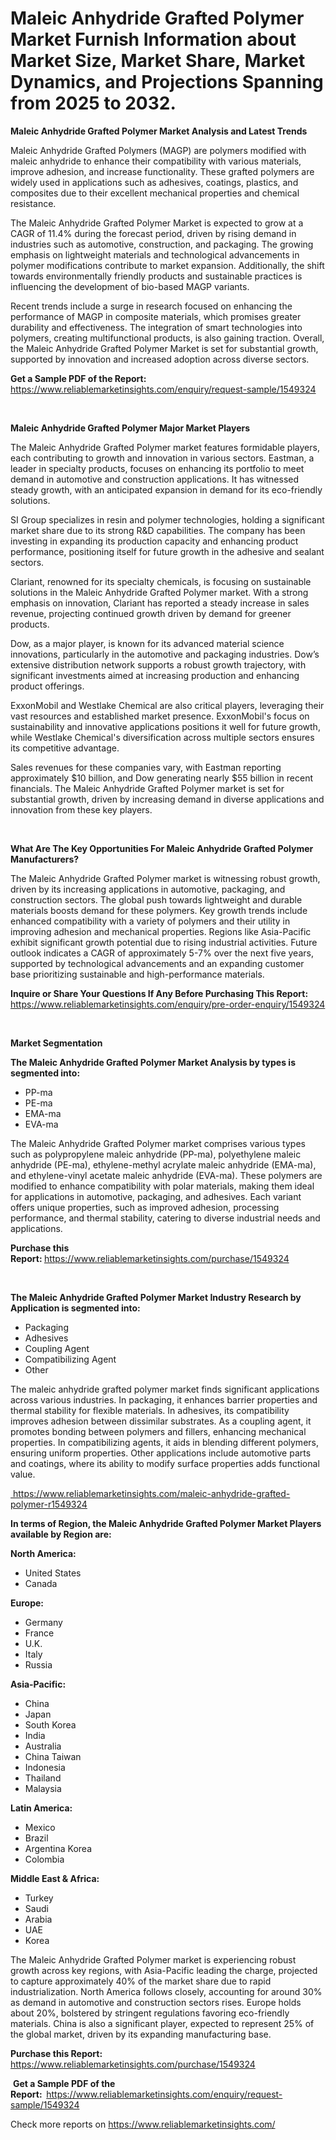 <p><h1>Maleic Anhydride Grafted Polymer Market Furnish Information about Market Size, Market Share, Market Dynamics, and Projections Spanning from 2025 to 2032.</h1></p><p><strong>Maleic Anhydride Grafted Polymer Market Analysis and Latest Trends</strong></p>
<p><p>Maleic Anhydride Grafted Polymers (MAGP) are polymers modified with maleic anhydride to enhance their compatibility with various materials, improve adhesion, and increase functionality. These grafted polymers are widely used in applications such as adhesives, coatings, plastics, and composites due to their excellent mechanical properties and chemical resistance.</p><p>The Maleic Anhydride Grafted Polymer Market is expected to grow at a CAGR of 11.4% during the forecast period, driven by rising demand in industries such as automotive, construction, and packaging. The growing emphasis on lightweight materials and technological advancements in polymer modifications contribute to market expansion. Additionally, the shift towards environmentally friendly products and sustainable practices is influencing the development of bio-based MAGP variants.</p><p>Recent trends include a surge in research focused on enhancing the performance of MAGP in composite materials, which promises greater durability and effectiveness. The integration of smart technologies into polymers, creating multifunctional products, is also gaining traction. Overall, the Maleic Anhydride Grafted Polymer Market is set for substantial growth, supported by innovation and increased adoption across diverse sectors.</p></p>
<p><strong>Get a Sample PDF of the Report:&nbsp;</strong> <a href="https://www.reliablemarketinsights.com/enquiry/request-sample/1549324?utm_campaign=2130&utm_medium=2&utm_source=Github&utm_content=ia&utm_term=30012025&utm_id=maleic-anhydride-grafted-polymer">https://www.reliablemarketinsights.com/enquiry/request-sample/1549324</a></p>
<p>&nbsp;</p>
<p><strong>Maleic Anhydride Grafted Polymer Major Market Players</strong></p>
<p><p>The Maleic Anhydride Grafted Polymer market features formidable players, each contributing to growth and innovation in various sectors. Eastman, a leader in specialty products, focuses on enhancing its portfolio to meet demand in automotive and construction applications. It has witnessed steady growth, with an anticipated expansion in demand for its eco-friendly solutions.</p><p>SI Group specializes in resin and polymer technologies, holding a significant market share due to its strong R&D capabilities. The company has been investing in expanding its production capacity and enhancing product performance, positioning itself for future growth in the adhesive and sealant sectors.</p><p>Clariant, renowned for its specialty chemicals, is focusing on sustainable solutions in the Maleic Anhydride Grafted Polymer market. With a strong emphasis on innovation, Clariant has reported a steady increase in sales revenue, projecting continued growth driven by demand for greener products.</p><p>Dow, as a major player, is known for its advanced material science innovations, particularly in the automotive and packaging industries. Dow’s extensive distribution network supports a robust growth trajectory, with significant investments aimed at increasing production and enhancing product offerings.</p><p>ExxonMobil and Westlake Chemical are also critical players, leveraging their vast resources and established market presence. ExxonMobil's focus on sustainability and innovative applications positions it well for future growth, while Westlake Chemical's diversification across multiple sectors ensures its competitive advantage.</p><p>Sales revenues for these companies vary, with Eastman reporting approximately $10 billion, and Dow generating nearly $55 billion in recent financials. The Maleic Anhydride Grafted Polymer market is set for substantial growth, driven by increasing demand in diverse applications and innovation from these key players.</p></p>
<p>&nbsp;</p>
<p><strong>What Are The Key Opportunities For Maleic Anhydride Grafted Polymer Manufacturers?</strong></p>
<p><p>The Maleic Anhydride Grafted Polymer market is witnessing robust growth, driven by its increasing applications in automotive, packaging, and construction sectors. The global push towards lightweight and durable materials boosts demand for these polymers. Key growth trends include enhanced compatibility with a variety of polymers and their utility in improving adhesion and mechanical properties. Regions like Asia-Pacific exhibit significant growth potential due to rising industrial activities. Future outlook indicates a CAGR of approximately 5-7% over the next five years, supported by technological advancements and an expanding customer base prioritizing sustainable and high-performance materials.</p></p>
<p><strong>Inquire or Share Your Questions If Any Before Purchasing This Report:</strong> <a href="https://www.reliablemarketinsights.com/enquiry/pre-order-enquiry/1549324?utm_campaign=2130&utm_medium=2&utm_source=Github&utm_content=ia&utm_term=30012025&utm_id=maleic-anhydride-grafted-polymer">https://www.reliablemarketinsights.com/enquiry/pre-order-enquiry/1549324</a></p>
<p>&nbsp;</p>
<p><strong>Market Segmentation</strong></p>
<p><strong>The Maleic Anhydride Grafted Polymer Market Analysis by types is segmented into:</strong></p>
<p><ul><li>PP-ma</li><li>PE-ma</li><li>EMA-ma</li><li>EVA-ma</li></ul></p>
<p><p>The Maleic Anhydride Grafted Polymer market comprises various types such as polypropylene maleic anhydride (PP-ma), polyethylene maleic anhydride (PE-ma), ethylene-methyl acrylate maleic anhydride (EMA-ma), and ethylene-vinyl acetate maleic anhydride (EVA-ma). These polymers are modified to enhance compatibility with polar materials, making them ideal for applications in automotive, packaging, and adhesives. Each variant offers unique properties, such as improved adhesion, processing performance, and thermal stability, catering to diverse industrial needs and applications.</p></p>
<p><strong>Purchase this Report:&nbsp;</strong><a href="https://www.reliablemarketinsights.com/purchase/1549324?utm_campaign=2130&utm_medium=2&utm_source=Github&utm_content=ia&utm_term=30012025&utm_id=maleic-anhydride-grafted-polymer">https://www.reliablemarketinsights.com/purchase/1549324</a></p>
<p>&nbsp;</p>
<p><strong>The Maleic Anhydride Grafted Polymer Market Industry Research by Application is segmented into:</strong></p>
<p><ul><li>Packaging</li><li>Adhesives</li><li>Coupling Agent</li><li>Compatibilizing Agent</li><li>Other</li></ul></p>
<p><p>The maleic anhydride grafted polymer market finds significant applications across various industries. In packaging, it enhances barrier properties and thermal stability for flexible materials. In adhesives, its compatibility improves adhesion between dissimilar substrates. As a coupling agent, it promotes bonding between polymers and fillers, enhancing mechanical properties. In compatibilizing agents, it aids in blending different polymers, ensuring uniform properties. Other applications include automotive parts and coatings, where its ability to modify surface properties adds functional value.</p></p>
<p><a href="https://www.reliablemarketinsights.com/maleic-anhydride-grafted-polymer-r1549324?utm_campaign=2130&utm_medium=2&utm_source=Github&utm_content=ia&utm_term=30012025&utm_id=maleic-anhydride-grafted-polymer">&nbsp;https://www.reliablemarketinsights.com/maleic-anhydride-grafted-polymer-r1549324</a></p>
<p><strong>In terms of Region, the Maleic Anhydride Grafted Polymer Market Players available by Region are:</strong></p>
<p>
    <p> <strong> North America: </strong>
        <ul>
            <li>United States</li>
            <li>Canada</li>
        </ul>
        </p> 
    <p> <strong> Europe: </strong>
        <ul>
            <li>Germany</li>
            <li>France</li>
            <li>U.K.</li>
            <li>Italy</li>
            <li>Russia</li>
        </ul>
        </p> 
    <p> <strong> Asia-Pacific: </strong>
        <ul>
            <li>China</li>
            <li>Japan</li>
            <li>South Korea</li>
            <li>India</li>
            <li>Australia</li>
            <li>China Taiwan</li>
            <li>Indonesia</li>
            <li>Thailand</li>
            <li>Malaysia</li>
        </ul>
        </p> 
    <p> <strong> Latin America: </strong>
        <ul>
            <li>Mexico</li>
            <li>Brazil</li>
            <li>Argentina Korea</li>
            <li>Colombia</li>
        </ul>
        </p> 
    <p> <strong> Middle East & Africa: </strong>
        <ul>
            <li>Turkey</li>
            <li>Saudi</li>
            <li>Arabia</li>
            <li>UAE</li>
            <li>Korea</li>
        </ul>
    </p>
    </p>
<p><p>The Maleic Anhydride Grafted Polymer market is experiencing robust growth across key regions, with Asia-Pacific leading the charge, projected to capture approximately 40% of the market share due to rapid industrialization. North America follows closely, accounting for around 30% as demand in automotive and construction sectors rises. Europe holds about 20%, bolstered by stringent regulations favoring eco-friendly materials. China is also a significant player, expected to represent 25% of the global market, driven by its expanding manufacturing base.</p></p>
<p><strong>Purchase this Report: </strong><a href="https://www.reliablemarketinsights.com/purchase/1549324?utm_campaign=2130&utm_medium=2&utm_source=Github&utm_content=ia&utm_term=30012025&utm_id=maleic-anhydride-grafted-polymer">https://www.reliablemarketinsights.com/purchase/1549324</a></p>
<p>&nbsp;<strong>Get a Sample PDF of the Report:&nbsp;&nbsp;</strong><a href="https://www.reliablemarketinsights.com/enquiry/request-sample/1549324?utm_campaign=2130&utm_medium=2&utm_source=Github&utm_content=ia&utm_term=30012025&utm_id=maleic-anhydride-grafted-polymer">https://www.reliablemarketinsights.com/enquiry/request-sample/1549324</a></p>
<p><strong></strong></p>
<p>Check more reports on <a href="https://www.reliablemarketinsights.com/?utm_campaign=2130&utm_medium=2&utm_source=Github&utm_content=ia&utm_term=30012025&utm_id=maleic-anhydride-grafted-polymer">https://www.reliablemarketinsights.com/</a></p>